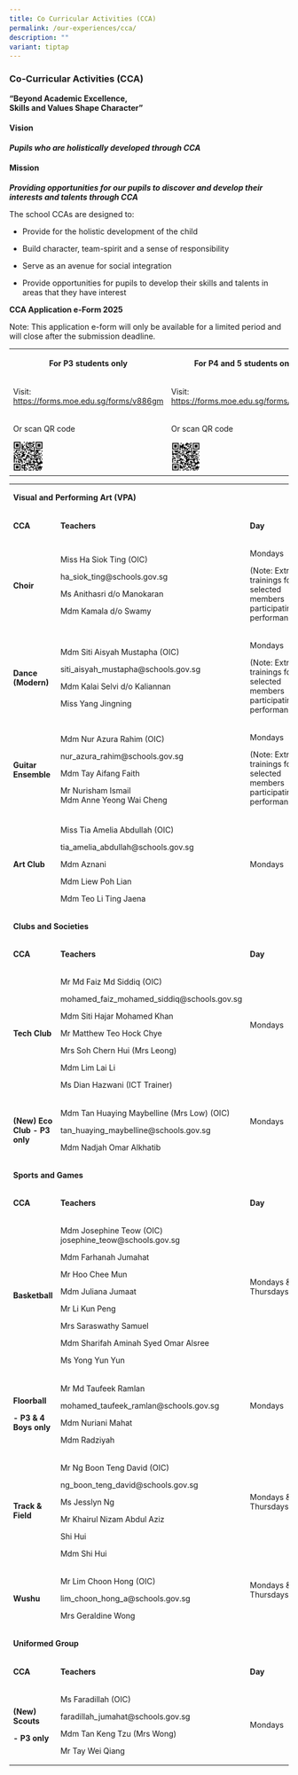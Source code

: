 ```yaml
---
title: Co Curricular Activities (CCA)
permalink: /our-experiences/cca/
description: ""
variant: tiptap
---
```

<h3><strong>Co-Curricular Activities (CCA)</strong></h3>
<p><strong>“Beyond Academic Excellence,<br>Skills and Values Shape Character”</strong>
</p>
<h4><strong>Vision</strong></h4>
<p><strong><em>Pupils who are holistically developed through CCA</em></strong>
</p>
<h4><strong>Mission</strong></h4>
<p><strong><em>Providing opportunities for our pupils to discover and develop their interests and talents through CCA</em></strong>
</p>
<p>The school CCAs are designed to:</p>
<ul data-tight="true" class="tight">
<li>
<p>Provide for the holistic development of the child</p>
</li>
<li>
<p>Build character, team-spirit and a sense of responsibility</p>
</li>
<li>
<p>Serve as an avenue for social integration</p>
</li>
<li>
<p>Provide opportunities for pupils to develop their skills and talents in
areas that they have interest</p>
</li>
</ul>
<p></p>
<p><strong>CCA Application e-Form 2025</strong>
</p>
<p>Note: This application e-form will only be available for a limited period
and will close after the submission deadline.</p>
<table style="minWidth: 50px">
<colgroup>
<col>
<col>
</colgroup>
<tbody>
<tr>
<th rowspan="1" colspan="1">
<p><strong>For P3 students only</strong>
</p>
</th>
<th rowspan="1" colspan="1">
<p><strong>For P4 and 5 students only</strong>
</p>
</th>
</tr>
<tr>
<td rowspan="1" colspan="1">
<p>Visit: <a href="https://forms.moe.edu.sg/forms/v886gm" rel="noopener noreferrer nofollow" target="_blank">https://forms.moe.edu.sg/forms/v886gm</a>
</p>
</td>
<td rowspan="1" colspan="1">
<p>Visit: <a href="https://forms.moe.edu.sg/forms/eDyL9E" rel="noopener noreferrer nofollow" target="_blank">https://forms.moe.edu.sg/forms/eDyL9E</a>
</p>
</td>
</tr>
<tr>
<td rowspan="1" colspan="1">
<p>Or scan QR code</p>
<p></p>
<div class="isomer-image-wrapper">
<img style="width: 20%;" height="auto" width="100%" alt="P3 CCA" src="/images/OurExperiences/CCA/p3_cca.png">
</div>
</td>
<td rowspan="1" colspan="1">
<p>Or scan QR code</p>
<p></p>
<div class="isomer-image-wrapper">
<img style="width: 20%;" height="auto" width="100%" alt="P4 CCA" src="/images/OurExperiences/CCA/p4_cca.png">
</div>
</td>
</tr>
</tbody>
</table>
<p></p>
<p></p>
<table style="minWidth: 75px">
<colgroup>
<col>
<col>
<col>
</colgroup>
<tbody>
<tr>
<td rowspan="1" colspan="3">
<p><strong>Visual and Performing Art (VPA)</strong>
</p>
</td>
</tr>
<tr>
<td rowspan="1" colspan="1">
<p><strong>CCA</strong>
</p>
</td>
<td rowspan="1" colspan="1">
<p><strong>Teachers</strong>
</p>
</td>
<td rowspan="1" colspan="1">
<p><strong>Day</strong>
</p>
</td>
</tr>
<tr>
<td rowspan="1" colspan="1">
<p><strong>Choir</strong>
</p>
</td>
<td rowspan="1" colspan="1">
<p>Miss Ha Siok Ting (OIC)</p>
<p><a rel="noopener noreferrer nofollow" target="_blank">ha_siok_ting@schools.gov.sg</a>
</p>
<p>Ms Anithasri d/o Manokaran</p>
<p>Mdm Kamala d/o Swamy</p>
</td>
<td rowspan="1" colspan="1">
<p>Mondays</p>
<p>(Note: Extra trainings for selected members participating in performances.)</p>
</td>
</tr>
<tr>
<td rowspan="1" colspan="1">
<p><strong>Dance (Modern)</strong>
</p>
</td>
<td rowspan="1" colspan="1">
<p>Mdm Siti Aisyah Mustapha (OIC)</p>
<p><a rel="noopener noreferrer nofollow" target="_blank">siti_aisyah_mustapha@schools.gov.sg</a>
</p>
<p>Mdm Kalai Selvi d/o Kaliannan</p>
<p>Miss Yang Jingning</p>
</td>
<td rowspan="1" colspan="1">
<p>Mondays</p>
<p>(Note: Extra trainings for selected members participating in performances.)</p>
</td>
</tr>
<tr>
<td rowspan="1" colspan="1">
<p><strong>Guitar Ensemble</strong>
</p>
</td>
<td rowspan="1" colspan="1">
<p>Mdm Nur Azura Rahim (OIC)</p>
<p><a rel="noopener noreferrer nofollow" target="_blank">nur_azura_rahim@schools.gov.sg</a>
</p>
<p>Mdm Tay Aifang Faith</p>
<p>Mr Nurisham Ismail
<br>Mdm Anne Yeong Wai Cheng</p>
</td>
<td rowspan="1" colspan="1">
<p>Mondays</p>
<p>(Note: Extra trainings for selected members participating in performances.)</p>
</td>
</tr>
<tr>
<td rowspan="1" colspan="1">
<p><strong>Art Club</strong>
</p>
</td>
<td rowspan="1" colspan="1">
<p>Miss Tia Amelia Abdullah (OIC)</p>
<p><a rel="noopener noreferrer nofollow" target="_blank">tia_amelia_abdullah@schools.gov.sg</a>
</p>
<p>Mdm Aznani</p>
<p>Mdm Liew Poh Lian</p>
<p>Mdm Teo Li Ting Jaena</p>
</td>
<td rowspan="1" colspan="1">
<p>Mondays</p>
</td>
</tr>
<tr>
<td rowspan="1" colspan="3">
<p><strong>Clubs and Societies</strong>
</p>
</td>
</tr>
<tr>
<td rowspan="1" colspan="1">
<p><strong>CCA</strong>
</p>
</td>
<td rowspan="1" colspan="1">
<p><strong>Teachers</strong>
</p>
</td>
<td rowspan="1" colspan="1">
<p><strong>Day</strong>
</p>
</td>
</tr>
<tr>
<td rowspan="1" colspan="1">
<p><strong>Tech Club</strong>
</p>
</td>
<td rowspan="1" colspan="1">
<p>Mr Md Faiz Md Siddiq (OIC)</p>
<p><a rel="noopener noreferrer nofollow" target="_blank">mohamed_faiz_mohamed_siddiq@schools.gov.sg</a>
</p>
<p>Mdm Siti Hajar Mohamed Khan</p>
<p>Mr Matthew Teo Hock Chye</p>
<p>Mrs Soh Chern Hui (Mrs Leong)</p>
<p>Mdm Lim Lai Li</p>
<p>Ms Dian Hazwani (ICT Trainer)</p>
</td>
<td rowspan="1" colspan="1">
<p>Mondays</p>
<p>&nbsp;</p>
</td>
</tr>
<tr>
<td rowspan="1" colspan="1">
<p><strong>(New) Eco Club - P3 only</strong>
</p>
</td>
<td rowspan="1" colspan="1">
<p>Mdm Tan Huaying Maybelline (Mrs Low) (OIC)</p>
<p><a rel="noopener noreferrer nofollow" target="_blank">tan_huaying_maybelline@schools.gov.sg</a>
</p>
<p>Mdm Nadjah Omar Alkhatib</p>
</td>
<td rowspan="1" colspan="1">
<p>Mondays</p>
<p>&nbsp;</p>
</td>
</tr>
<tr>
<td rowspan="1" colspan="3">
<p><strong>Sports and Games</strong>
</p>
</td>
</tr>
<tr>
<td rowspan="1" colspan="1">
<p><strong>CCA</strong>
</p>
</td>
<td rowspan="1" colspan="1">
<p><strong>Teachers</strong>
</p>
</td>
<td rowspan="1" colspan="1">
<p><strong>Day</strong>
</p>
</td>
</tr>
<tr>
<td rowspan="1" colspan="1">
<p><strong>Basketball</strong>
</p>
</td>
<td rowspan="1" colspan="1">
<p>Mdm Josephine Teow (OIC) <a rel="noopener noreferrer nofollow" target="_blank">josephine_teow@schools.gov.sg</a>
</p>
<p>Mdm Farhanah Jumahat</p>
<p>Mr Hoo Chee Mun</p>
<p>Mdm Juliana Jumaat</p>
<p>Mr Li Kun Peng</p>
<p>Mrs Saraswathy Samuel</p>
<p>Mdm Sharifah Aminah Syed Omar Alsree</p>
<p>Ms Yong Yun Yun</p>
</td>
<td rowspan="1" colspan="1">
<p>Mondays &amp;/or Thursdays</p>
<p><strong>&nbsp;</strong>
</p>
</td>
</tr>
<tr>
<td rowspan="1" colspan="1">
<p><strong>Floorball</strong>
</p>
<p><strong>- P3 &amp; 4 Boys only</strong>
</p>
</td>
<td rowspan="1" colspan="1">
<p>Mr Md Taufeek Ramlan</p>
<p><a rel="noopener noreferrer nofollow" target="_blank">mohamed_taufeek_ramlan@schools.gov.sg</a>
</p>
<p>Mdm Nuriani Mahat</p>
<p>Mdm Radziyah</p>
</td>
<td rowspan="1" colspan="1">
<p>Mondays</p>
<p>&nbsp;</p>
</td>
</tr>
<tr>
<td rowspan="1" colspan="1">
<p><strong>Track &amp; Field</strong>
</p>
</td>
<td rowspan="1" colspan="1">
<p>Mr Ng Boon Teng David (OIC)</p>
<p><a rel="noopener noreferrer nofollow" target="_blank">ng_boon_teng_david@schools.gov.sg</a>
</p>
<p>Ms Jesslyn Ng</p>
<p>Mr Khairul Nizam Abdul Aziz</p>
<p>Shi Hui</p>
<p>Mdm Shi Hui</p>
<p></p>
</td>
<td rowspan="1" colspan="1">
<p>Mondays &amp;/or Thursdays</p>
<p>&nbsp;</p>
</td>
</tr>
<tr>
<td rowspan="1" colspan="1">
<p><strong>Wushu</strong>
</p>
</td>
<td rowspan="1" colspan="1">
<p>Mr Lim Choon Hong (OIC)</p>
<p><a rel="noopener noreferrer nofollow" target="_blank">lim_choon_hong_a@schools.gov.sg</a>
</p>
<p>Mrs Geraldine Wong</p>
<p></p>
</td>
<td rowspan="1" colspan="1">
<p>Mondays &amp;/or Thursdays</p>
<p>&nbsp;</p>
</td>
</tr>
<tr>
<td rowspan="1" colspan="3">
<p><strong>Uniformed Group</strong>
</p>
</td>
</tr>
<tr>
<td rowspan="1" colspan="1">
<p><strong>CCA</strong>
</p>
</td>
<td rowspan="1" colspan="1">
<p><strong>Teachers</strong>
</p>
</td>
<td rowspan="1" colspan="1">
<p><strong>Day</strong>
</p>
</td>
</tr>
<tr>
<td rowspan="1" colspan="1">
<p><strong>(New) Scouts</strong>
</p>
<p><strong>- P3 only</strong>
</p>
</td>
<td rowspan="1" colspan="1">
<p>Ms Faradillah (OIC)</p>
<p><a rel="noopener noreferrer nofollow" target="_blank">faradillah_jumahat@schools.gov.sg</a>
</p>
<p>Mdm Tan Keng Tzu (Mrs Wong)</p>
<p>Mr Tay Wei Qiang</p>
<p></p>
</td>
<td rowspan="1" colspan="1">
<p>Mondays</p>
</td>
</tr>
</tbody>
</table>
<p>&nbsp;</p>
<p>&nbsp;</p>